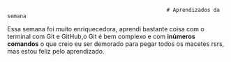                                                        # Aprendizados da semana
 Essa semana foi muito enriquecedora, aprendi bastante coisa com o terminal com Git e GitHub,o Git é bem complexo e com **inúmeros comandos** o que creio eu ser demorado para pegar todos os macetes rsrs, mas estou feliz pelo aprendizado.